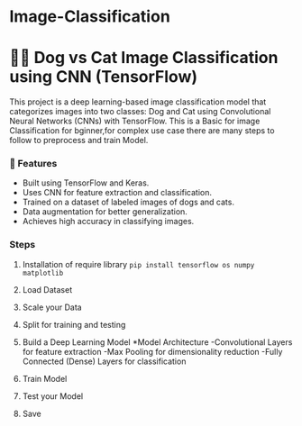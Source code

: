 # Image-Classification
# 🐶🐱 Dog vs Cat Image Classification using CNN (TensorFlow)
This project is a deep learning-based image classification model that categorizes images into two classes: Dog and Cat using Convolutional Neural Networks (CNNs) with TensorFlow.
This is a Basic for image Classification for bginner,for complex use case there are many steps to follow to preprocess and train Model.
 
### 📌 Features
* Built using TensorFlow and Keras.
* Uses CNN for feature extraction and classification.
* Trained on a dataset of labeled images of dogs and cats.
* Data augmentation for better generalization.
* Achieves high accuracy in classifying images.

### Steps 
1. Installation of require library
    ```pip install tensorflow os numpy matplotlib ```

2. Load Dataset
3. Scale your Data
4. Split for training and testing
5. Build a Deep Learning Model 
    *Model Architecture
       -Convolutional Layers for feature extraction
       -Max Pooling for dimensionality reduction
       -Fully Connected (Dense) Layers for classification
7. Train Model
8. Test your Model
9. Save
